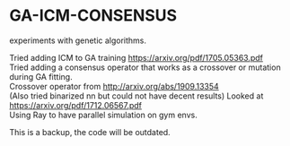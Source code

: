 # GA-ICM-CONSENSUS

experiments with genetic algorithms.

Tried adding ICM to GA training https://arxiv.org/pdf/1705.05363.pdf  
Tried adding a consensus operator that works as a crossover or mutation during GA fitting.  
Crossover operator from http://arxiv.org/abs/1909.13354  
(Also tried binarized nn but could not have decent results)
Looked at https://arxiv.org/pdf/1712.06567.pdf  
Using Ray to have parallel simulation on gym envs.

This is a backup, the code will be outdated.
